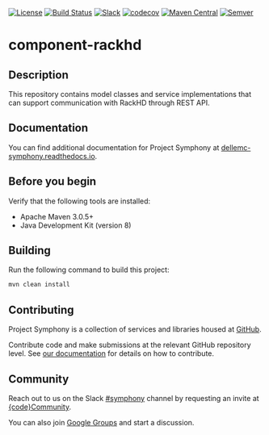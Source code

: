 [![License](https://img.shields.io/badge/License-EPL%201.0-red.svg)](https://opensource.org/licenses/EPL-1.0)
[![Build Status](https://travis-ci.org/dellemc-symphony/component-rackhd.svg?branch=master)](https://travis-ci.org/dellemc-symphony/component-rackhd)
[![Slack](http://community.codedellemc.com/badge.svg)](https://codecommunity.slack.com/messages/symphony)
[![codecov](https://codecov.io/gh/dellemc-symphony/component-rackhd/branch/master/graph/badge.svg?token=Z6CayoOF8Z)](https://codecov.io/gh/dellemc-symphony/component-rackhd)
[![Maven Central](https://maven-badges.herokuapp.com/maven-central/com.dell.cpsd/component-rackhd/badge.svg)](https://maven-badges.herokuapp.com/maven-central/com.dell.cpsd/component-rackhd)
[![Semver](http://img.shields.io/SemVer/2.0.0.png)](http://semver.org/spec/v2.0.0.html)


# component-rackhd
## Description
This repository contains model classes and service implementations that can support communication with RackHD through REST API.

## Documentation
You can find additional documentation for Project Symphony at [dellemc-symphony.readthedocs.io][documentation].

## Before you begin
Verify that the following tools are installed:

* Apache Maven 3.0.5+
* Java Development Kit (version 8)

## Building
Run the following command to build this project:
```bash
mvn clean install
```
## Contributing
Project Symphony is a collection of services and libraries housed at [GitHub][github].

Contribute code and make submissions at the relevant GitHub repository level. See [our documentation][contributing] for details on how to contribute.

## Community
Reach out to us on the Slack [#symphony][slack] channel by requesting an invite at [{code}Community][codecommunity].

You can also join [Google Groups][googlegroups] and start a discussion.

[slack]: https://codecommunity.slack.com/messages/symphony
[googlegroups]: https://groups.google.com/forum/#!forum/dellemc-symphony
[codecommunity]: http://community.codedellemc.com/
[contributing]: http://dellemc-symphony.readthedocs.io/en/latest/contributingtosymphony.html
[github]: https://github.com/dellemc-symphony
[documentation]: https://dellemc-symphony.readthedocs.io/en/latest/
